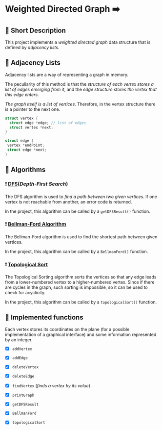 # Weighted Directed Graph :arrow_right:
## :pushpin: Short Description 
   This project implements a _weighted directed graph_ data structure that is defined by _adjacency lists_.
## :pushpin: Adjacency Lists
   Adjacency lists are a way of representing a graph in memory. 

   The peculiarity of this method is that the _structure of each vertex stores a list of edges emerging from it_, and the _edge structure stores the vertex that            this edge enters_.
   
   _The graph itself is a list of vertices_. Therefore, in the vertex structure there is a pointer to the next one.
   
   ```C
   struct vertex {
     struct edge *edge; // list of edges
     struct vertex *next;
   }
   ```
   
   ```C
   struct edge {
    vertex *endPoint;
    struct edge *next;
  }
   ```
## :pushpin: Algorithms
### :exclamation: [DFS](https://en.wikipedia.org/wiki/Depth-first_search)(_Depth-First Search_)
   The DFS algorithm is used to _find a path between two given vertices_. If one vertex is not reachable from another, an error code is returned.

   In the project, this algorithm can be called by a `getDFSResult()` function.
   
### :exclamation: [Bellman-Ford Algorithm](https://en.wikipedia.org/wiki/Bellman%E2%80%93Ford_algorithm)
   The Bellman-Ford algorithm is used to find the shortest path between given vertices.

   In the project, this algorithm can be called by a `BellmanFord()` function.
   
### :exclamation: [Topological Sort](https://en.wikipedia.org/wiki/Topological_sorting)
   The Topological Sorting algorithm sorts the vertices so that any edge leads from a lower-numbered vertex to a higher-numbered vertex. Since if there are cycles in      the graph, such sorting is impossible, so it can be used to check for acyclicity.

   In the project, this algorithm can be called by a `topologicalSort()` function.
## :pushpin:  Implemented functions
   Each vertex stores its coordinates on the plane (for a possible implementation of a graphical interface) and some information represented by an integer.

   - [x] `addVertex`
   - [x] `addEdge`
   - [x] `deleteVertex`
   - [x] `deleteEdge`
   - [x] `findVertex` (_finds a vertex by its value_)
   - [x] `printGraph`
   - [x] `getDFSResult`
   - [x] `BellmanFord`
   - [x] `topologicalSort`    

